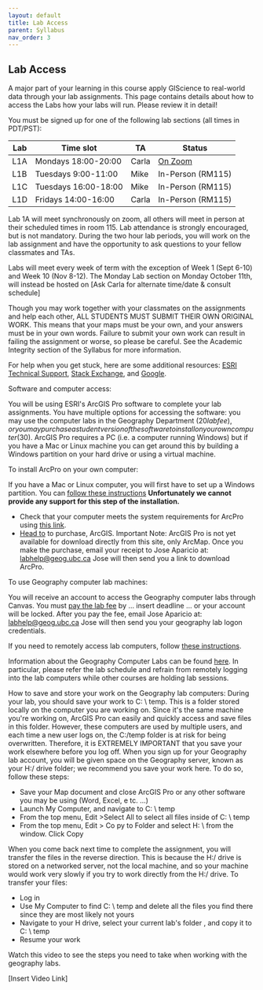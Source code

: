 ```yaml
---
layout: default
title: Lab Access
parent: Syllabus
nav_order: 3
---
```


## Lab Access

A major part of your learning in this course apply GIScience to real-world data through your lab assignments. This page contains details about how to access the Labs how your labs will run. Please review it in detail!

You must be signed up for one of the following lab sections (all times in PDT/PST):

|Lab |           Time slot    | TA      |Status              |
|----|------------------------|---------|--------------------|
|L1A |Mondays 18:00-20:00     |Carla    |[On Zoom](link)     |
|L1B |Tuesdays 9:00-11:00     |Mike     |In-Person  (RM115)  |
|L1C |Tuesdays 16:00-18:00    |Mike     |In-Person  (RM115)  |
|L1D |Fridays 14:00-16:00     |Carla    |In-Person  (RM115)  |


Lab 1A will meet synchronously on zoom, all others will meet in person at their scheduled times in room 115.  Lab attendance is strongly encouraged, but is not mandatory.  During the two hour lab periods, you will work on the lab assignment and have the opportunity to ask questions to your fellow classmates and TAs.

Labs will meet every week of term with the exception of Week 1 (Sept 6-10) and Week 10 (Nov 8-12).  The Monday Lab section on Monday October 11th, will instead be hosted on [Ask Carla for alternate time/date & consult schedule]

Though you may work together with your classmates on the assignments and help each other, ALL STUDENTS MUST SUBMIT THEIR OWN ORIGINAL WORK. This means that your maps must be your own, and your answers must be in your own words. Failure to submit your own work can result in failing the assignment or worse, so please be careful. See the Academic Integrity section of the Syllabus for more information.

For help when you get stuck, here are some additional resources: [ESRI Technical Support](https://support.esri.com/en), [Stack Exchange](https://gis.stackexchange.com/), and [Google](https://www.google.com/).

Software and computer access:

You will be using ESRI's ArcGIS Pro software to complete your lab assignments. You have multiple options for accessing the software: you may use the computer labs in the Geography Department ($20 lab fee), or you may purchase a student version of the software to install on your own computer ($30).  ArcGIS Pro requires a PC (i.e. a computer running Windows) but if you have a Mac or Linux machine you can get around this by building a Windows partition on your hard drive or using a virtual machine. 

To install ArcPro on your own computer:

If you have a Mac or Linux computer, you will first have to set up a Windows partition. You can [follow these instructions](https://support.apple.com/en-ca/HT201468) **Unfortunately we cannot provide any support for this step of the installation.**
* Check that your computer meets the system requirements for ArcPro using [this link](http://www.systemrequirementslab.com/Client/Standard/?apikey=50F41142-39B0-4061-97C2-BA7B7FE43D0E&refid=1186&item=12433).
* [Head to](http://gis.ubc.ca/software/) to purchase, ArcGIS.  Important Note: ArcGIS Pro is not yet available for download directly from this site, only ArcMap.  Once you make the purchase, email your receipt to Jose Aparicio at: labhelp@geog.ubc.ca Jose will then send you a link to download ArcPro.

To use Geography computer lab machines:

You will receive an account to access the Geography computer labs through Canvas. You must [pay the lab fee](http://geog-epayment.sites.olt.ubc.ca/fees/geoglab-fees/) by ... insert deadline ... or your account will be locked.  After you pay the fee, email Jose Aparicio at: labhelp@geog.ubc.ca Jose will then send you your geography lab logon credentials.

If you need to remotely access lab computers, follow [these instructions](RemoteDesktop.pdf).

Information about the Geography Computer Labs can be found [here](https://geog.ubc.ca/undergraduate/study-resources/).  In particular, please refer the lab schedule and refrain from remotely logging into the lab computers while other courses are holding lab sessions.

How to save and store your work on the Geography lab computers:
During your lab, you should save your work to C: \ temp. This is a folder stored locally on the computer you are working on. Since it's the same machine you're working on, ArcGIS Pro can easily and quickly access and save files in this folder. However, these computers are used by multiple users, and each time a new user logs on, the C:/temp folder is at risk for being overwritten. Therefore, it is EXTREMELY IMPORTANT that you save your work elsewhere before you log off. When you sign up for your Geography lab account, you will be given space on the Geography server, known as your H:/ drive folder; we recommend you save your work here. To do so, follow these steps:

* Save your Map document and close ArcGIS Pro or any other software you may be using (Word, Excel, e tc. ...)
* Launch My Computer, and navigate to C: \ temp
* From the top menu, Edit >Select All to select all files inside of C: \ temp
* From the top menu, Edit > Co py to Folder and select H: \ from the window. Click Copy

When you come back next time to complete the assignment, you will transfer the files in the reverse direction. This is because the H:/ drive is stored on a networked server, not the local machine, and so your machine would work very slowly if you try to work directly from the H:/ drive. To transfer your files:

* Log in
* Use My Computer to find C: \ temp and delete all the files you find there since they are most likely not yours
* Navigate to your H drive, select your current lab's folder , and copy it to C: \ temp
* Resume your work

Watch this video to see the steps you need to take when working with the geography labs.

[Insert Video Link]